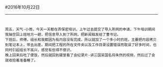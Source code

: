 #2016年10月22日
- - - - -
#
    周五，天气-小雨，今天一天都在弄保密培训，上午过去提交了导入所网的申请，下午培训期间我抽空回上班地方一趟，把信息导入到了所网，把新闻稿发给了曹书记。
    下班后，师傅，组长和我都因为有内容没有完成，所以就加了一个多小时的班，主要把内容拷贝到笔记本上，带去出差。期间把工程的所在文件夹以及工作目录设置错误而耽误了好多时间，也同时引起组长不高兴，感觉有些得不偿识。
    晚上回来后吃了便饭，然后就回到寝室看了会纪录片-讲三国吴国名将朱然的视频，然后过了会就收拾着准备睡了。